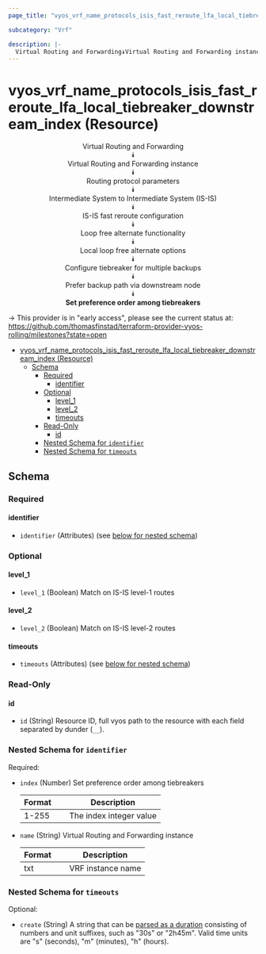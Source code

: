 ```yaml
---
page_title: "vyos_vrf_name_protocols_isis_fast_reroute_lfa_local_tiebreaker_downstream_index Resource - vyos"

subcategory: "Vrf"

description: |-
  Virtual Routing and Forwarding⯯Virtual Routing and Forwarding instance⯯Routing protocol parameters⯯Intermediate System to Intermediate System (IS-IS)⯯IS-IS fast reroute configuration⯯Loop free alternate functionality⯯Local loop free alternate options⯯Configure tiebreaker for multiple backups⯯Prefer backup path via downstream node⯯Set preference order among tiebreakers
---
```


# vyos_vrf_name_protocols_isis_fast_reroute_lfa_local_tiebreaker_downstream_index (Resource)
<center>

Virtual Routing and Forwarding  
⯯  
Virtual Routing and Forwarding instance  
⯯  
Routing protocol parameters  
⯯  
Intermediate System to Intermediate System (IS-IS)  
⯯  
IS-IS fast reroute configuration  
⯯  
Loop free alternate functionality  
⯯  
Local loop free alternate options  
⯯  
Configure tiebreaker for multiple backups  
⯯  
Prefer backup path via downstream node  
⯯  
**Set preference order among tiebreakers**


</center>

-> This provider is in "early access", please see the current status at: https://github.com/thomasfinstad/terraform-provider-vyos-rolling/milestones?state=open

<!--TOC-->

- [vyos_vrf_name_protocols_isis_fast_reroute_lfa_local_tiebreaker_downstream_index (Resource)](#vyos_vrf_name_protocols_isis_fast_reroute_lfa_local_tiebreaker_downstream_index-resource)
  - [Schema](#schema)
    - [Required](#required)
      - [identifier](#identifier)
    - [Optional](#optional)
      - [level_1](#level_1)
      - [level_2](#level_2)
      - [timeouts](#timeouts)
    - [Read-Only](#read-only)
      - [id](#id)
    - [Nested Schema for `identifier`](#nested-schema-for-identifier)
    - [Nested Schema for `timeouts`](#nested-schema-for-timeouts)

<!--TOC-->

<!-- schema generated by tfplugindocs -->
## Schema

### Required

#### identifier
- `identifier` (Attributes) (see [below for nested schema](#nestedatt--identifier))

### Optional

#### level_1
- `level_1` (Boolean) Match on IS-IS level-1 routes
#### level_2
- `level_2` (Boolean) Match on IS-IS level-2 routes
#### timeouts
- `timeouts` (Attributes) (see [below for nested schema](#nestedatt--timeouts))

### Read-Only

#### id
- `id` (String) Resource ID, full vyos path to the resource with each field separated by dunder (`__`).

<a id="nestedatt--identifier"></a>
### Nested Schema for `identifier`

Required:

- `index` (Number) Set preference order among tiebreakers

    |  Format  &emsp;|  Description              |
    |----------|---------------------------|
    |  1-255   &emsp;|  The index integer value  |
- `name` (String) Virtual Routing and Forwarding instance

    |  Format  &emsp;|  Description        |
    |----------|---------------------|
    |  txt     &emsp;|  VRF instance name  |


<a id="nestedatt--timeouts"></a>
### Nested Schema for `timeouts`

Optional:

- `create` (String) A string that can be [parsed as a duration](https://pkg.go.dev/time#ParseDuration) consisting of numbers and unit suffixes, such as &#34;30s&#34; or &#34;2h45m&#34;. Valid time units are &#34;s&#34; (seconds), &#34;m&#34; (minutes), &#34;h&#34; (hours).
